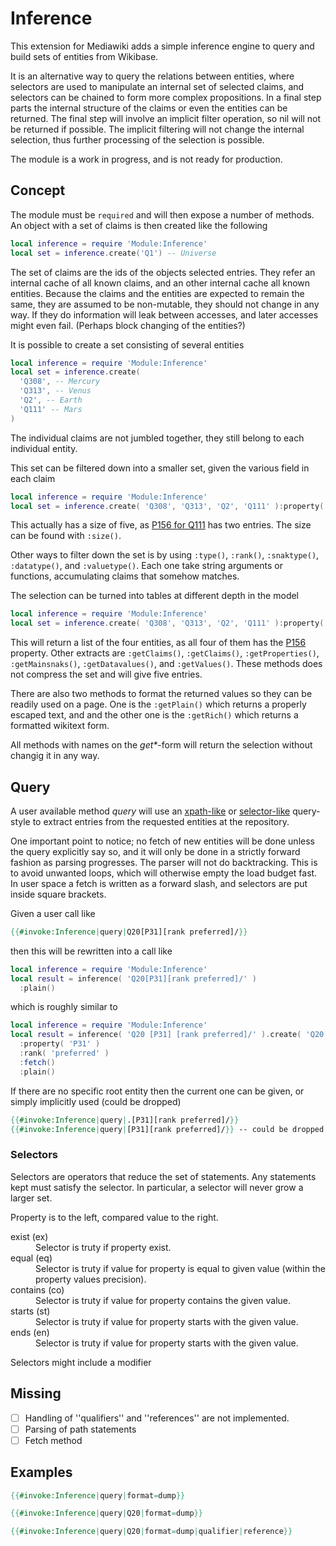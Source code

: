 # Inference

This extension for Mediawiki adds a simple inference engine to query and build sets of entities from Wikibase.

It is an alternative way to query the relations between entities, where selectors are used to manipulate an internal set of selected claims, and selectors can be chained to form more complex propositions. In a final step parts the internal structure of the claims or even the entities can be returned. The final step will involve an implicit filter operation, so nil will not be returned if possible. The implicit filtering will not change the internal selection, thus further processing of the selection is possible.

The module is a work in progress, and is not ready for production.

## Concept

The module must be `required` and will then expose a number of methods. An object with a set of claims is then created like the following

```lua
local inference = require 'Module:Inference'
local set = inference.create('Q1') -- Universe
```

The set of claims are the ids of the objects selected entries. They refer an internal cache of all known claims, and an other internal cache all known entities. Because the claims and the entities are expected to remain the same, they are assumed to be non-mutable, they should not change in any way. If they do information will leak between accesses, and later accesses might even fail. (Perhaps block changing of the entities?)

It is possible to create a set consisting of several entities

```lua
local inference = require 'Module:Inference'
local set = inference.create(
  'Q308', -- Mercury
  'Q313', -- Venus
  'Q2', -- Earth
  'Q111' -- Mars
)
```

The individual claims are not jumbled together, they still belong to each individual entity.

This set can be filtered down into a smaller set, given the various field in each claim

```lua
local inference = require 'Module:Inference'
local set = inference.create( 'Q308', 'Q313', 'Q2', 'Q111' ):property( 'P156' )
```

This actually has a size of five, as [P156 for Q111](https://www.wikidata.org/wiki/Q156#P156) has two entries. The size can be found with `:size()`.

Other ways to filter down the set is by using `:type()`, `:rank()`, `:snaktype()`, `:datatype()`, and `:valuetype()`. Each one take string arguments or functions, accumulating claims that somehow matches.

The selection can be turned into tables at different depth in the model

```lua
local inference = require 'Module:Inference'
local set = inference.create( 'Q308', 'Q313', 'Q2', 'Q111' ):property( 'P156' ):getEntities()
```

This will return a list of the four entities, as all four of them has the [P156](https://www.wikidata.org/wiki/Property:P156) property. Other extracts are `:getClaims()`, `:getClaims()`, `:getProperties()`, `:getMainsnaks()`, `:getDatavalues()`, and `:getValues()`. These methods does not compress the set and will give five entries.

There are also two methods to format the returned values so they can be readily used on a page. One is the `:getPlain()` which returns a properly escaped text, and and the other one is the `:getRich()` which returns a formatted wikitext form.

All methods with names on the _get*_-form will return the selection without changig it in any way.

## Query

A user available method _query_ will use an [xpath-like](https://en.wikipedia.org/wiki/XQuery#XPath) or [selector-like](https://en.wikipedia.org/wiki/Cascading_Style_Sheets#Selector) query-style to extract entries from the requested entities at the repository.

One important point to notice; no fetch of new entities will be done unless the query explicitly say so, and it will only be done in a strictly forward fashion as parsing progresses. The parser will not do backtracking. This is to avoid unwanted loops, which will otherwise empty the load budget fast. In user space a fetch is written as a forward slash, and selectors are put inside square brackets.

Given a user call like

```mediawiki
{{#invoke:Inference|query|Q20[P31][rank preferred]/}}
```

then this will be rewritten into a call like

```lua
local inference = require 'Module:Inference'
local result = inference( 'Q20[P31][rank preferred]/' )
  :plain()
```

which is roughly similar to

```lua
local inference = require 'Module:Inference'
local result = inference( 'Q20 [P31] [rank preferred]/' ).create( 'Q20' )
  :property( 'P31' )
  :rank( 'preferred' )
  :fetch()
  :plain()
```

If there are no specific root entity then the current one can be given, or simply implicitly used (could be dropped)

```mediawiki
{{#invoke:Inference|query|.[P31][rank preferred]/}}
{{#invoke:Inference|query|[P31][rank preferred]/}} -- could be dropped
```

### Selectors

Selectors are operators that reduce the set of statements. Any statements kept must satisfy the selector. In particular, a selector will never grow a larger set.

Property is to the left, compared value to the right.

<dl>
  <dt> exist (ex) </dt><dd> Selector is truty if property exist. </dd>
  <dt> equal (eq) </dt><dd> Selector is truty if value for property is equal to given value (within the property values precision). </dd>
  <dt> contains (co) </dt><dd> Selector is truty if value for property contains the given value. </dd>
  <dt> starts (st) </dt><dd> Selector is truty if value for property starts with the given value. </dd>
  <dt> ends (en) </dt><dd> Selector is truty if value for property starts with the given value. </dd>
</dl>

Selectors might include a modifier

## Missing

- [ ] Handling of ''qualifiers'' and ''references'' are not implemented.
- [ ] Parsing of path statements
- [ ] Fetch method

## Examples

```mediawiki
{{#invoke:Inference|query|format=dump}}
```

```mediawiki
{{#invoke:Inference|query|Q20|format=dump}}
```

```mediawiki
{{#invoke:Inference|query|Q20|format=dump|qualifier|reference}}
```
